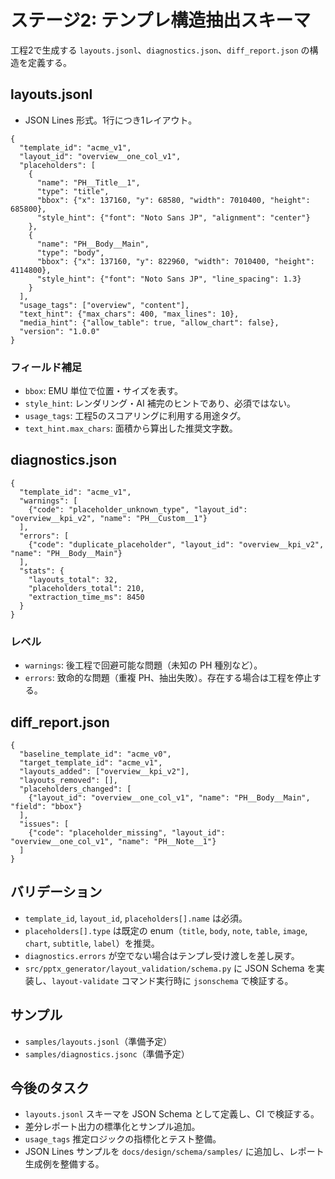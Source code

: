 # ステージ2: テンプレ構造抽出スキーマ

工程2で生成する `layouts.jsonl`、`diagnostics.json`、`diff_report.json` の構造を定義する。

## layouts.jsonl
- JSON Lines 形式。1行につき1レイアウト。

```jsonc
{
  "template_id": "acme_v1",
  "layout_id": "overview__one_col_v1",
  "placeholders": [
    {
      "name": "PH__Title__1",
      "type": "title",
      "bbox": {"x": 137160, "y": 68580, "width": 7010400, "height": 685800},
      "style_hint": {"font": "Noto Sans JP", "alignment": "center"}
    },
    {
      "name": "PH__Body__Main",
      "type": "body",
      "bbox": {"x": 137160, "y": 822960, "width": 7010400, "height": 4114800},
      "style_hint": {"font": "Noto Sans JP", "line_spacing": 1.3}
    }
  ],
  "usage_tags": ["overview", "content"],
  "text_hint": {"max_chars": 400, "max_lines": 10},
  "media_hint": {"allow_table": true, "allow_chart": false},
  "version": "1.0.0"
}
```

### フィールド補足
- `bbox`: EMU 単位で位置・サイズを表す。
- `style_hint`: レンダリング・AI 補完のヒントであり、必須ではない。
- `usage_tags`: 工程5のスコアリングに利用する用途タグ。
- `text_hint.max_chars`: 面積から算出した推奨文字数。

## diagnostics.json
```jsonc
{
  "template_id": "acme_v1",
  "warnings": [
    {"code": "placeholder_unknown_type", "layout_id": "overview__kpi_v2", "name": "PH__Custom__1"}
  ],
  "errors": [
    {"code": "duplicate_placeholder", "layout_id": "overview__kpi_v2", "name": "PH__Body__Main"}
  ],
  "stats": {
    "layouts_total": 32,
    "placeholders_total": 210,
    "extraction_time_ms": 8450
  }
}
```

### レベル
- `warnings`: 後工程で回避可能な問題（未知の PH 種別など）。
- `errors`: 致命的な問題（重複 PH、抽出失敗）。存在する場合は工程を停止する。

## diff_report.json
```jsonc
{
  "baseline_template_id": "acme_v0",
  "target_template_id": "acme_v1",
  "layouts_added": ["overview__kpi_v2"],
  "layouts_removed": [],
  "placeholders_changed": [
    {"layout_id": "overview__one_col_v1", "name": "PH__Body__Main", "field": "bbox"}
  ],
  "issues": [
    {"code": "placeholder_missing", "layout_id": "overview__one_col_v1", "name": "PH__Note__1"}
  ]
}
```

## バリデーション
- `template_id`, `layout_id`, `placeholders[].name` は必須。
- `placeholders[].type` は既定の enum（`title`, `body`, `note`, `table`, `image`, `chart`, `subtitle`, `label`）を推奨。
- `diagnostics.errors` が空でない場合はテンプレ受け渡しを差し戻す。
- `src/pptx_generator/layout_validation/schema.py` に JSON Schema を実装し、`layout-validate` コマンド実行時に `jsonschema` で検証する。

## サンプル
- `samples/layouts.jsonl`（準備予定）
- `samples/diagnostics.jsonc`（準備予定）

## 今後のタスク
- `layouts.jsonl` スキーマを JSON Schema として定義し、CI で検証する。
- 差分レポート出力の標準化とサンプル追加。
- `usage_tags` 推定ロジックの指標化とテスト整備。
- JSON Lines サンプルを `docs/design/schema/samples/` に追加し、レポート生成例を整備する。
